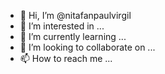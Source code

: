 - 👋 Hi, I’m @nitafanpaulvirgil
- 👀 I’m interested in ...
- 🌱 I’m currently learning ...
- 💞️ I’m looking to collaborate on ...
- 📫 How to reach me ...

<!---
nitafanpaulvirgil/nitafanpaulvirgil is a ✨ special ✨ repository because its `README.md` (this file) appears on your GitHub profile.
You can click the Preview link to take a look at your changes.
--->
